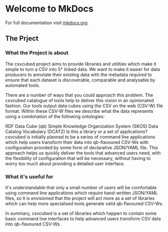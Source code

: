 # Welcome to MkDocs

For full documentation visit [mkdocs.org](https://www.mkdocs.org).

## The Prject
### What the Project is about

The csvcubed project aims to provide libraries and utilities which make it simple to turn a CSV into 5* linked data. We want to make it easier for data producers to annotate their existing data with the metadata required to ensure that each dataset is discoverable, comparable and analysable by automated tools.

There are a number of ways that you could approach this problem. The csvcubed catalogue of tools help to deliver this vision in an opinionated fashion. Our tools output data cubes using the CSV on the web (CSV-W) file format. Within these CSV-W files we describe what the data represents using a combination of the following ontologies:

RDF Data Cube (qb)
Simple Knowledge Organization System (SKOS)
Data Catalog Vocabulary (DCAT2)
Is this a library or a set of applications?
csvcubed is initially planned to be a series of command line applications which help users transform their data into qb-flavoured CSV-Ws with configuration provided by some form of declarative JSON/YAML file. This approach helps us quickly deliver the tools that advanced users need, with the flexibility of configuration that will be necessary, without having to worry too much about providing a detailed user interface.
### What it's useful for

It's understandable that only a small number of users will be comfortable using command line applications which require hand-written JSON/YAML files, so it is envisioned that the project will act more as a set of libraries which can help more specialised tools generate valid qb-flavoured CSV-Ws.

In summary, csvcubed is a set of libraries which happen to contain some basic command line interfaces to help advanced users transform CSV data into qb-flavoured CSV-Ws.